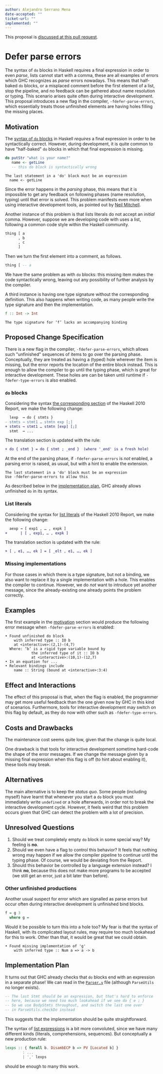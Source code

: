```yaml
---
author: Alejandro Serrano Mena
date-accepted: ""
ticket-url: ""
implemented: ""
---
```


This proposal is [discussed at this pull request](https://github.com/ghc-proposals/ghc-proposals/pull/333).

# Defer parse errors

The syntax of `do` blocks in Haskell requires a final expression in order to even *parse*, lists cannot start with a comma, these are all examples of errors which GHC recognizes as *parse* errors nowadays. This means that half-baked `do` blocks, or a misplaced comment before the first element of a list, stop the pipeline, and no feedback can be gathered about name resolution or typing. This scenario arises quite often during interactive development. This proposal introduces a new flag in the compiler, `-fdefer-parse-errors`, which essentially treats those unfinished elements are having holes filling the missing places.

## Motivation

The [syntax of `do` blocks](https://www.haskell.org/onlinereport/haskell2010/haskellch3.html#x8-470003.14) in Haskell *requires* a final expression in order to be syntactically correct. However, during development, it is quite common to have "half-baked" `do` blocks in which that final expression is missing.

```haskell
do putStr "what is your name?"
   name <- getLine
   -- this do block is syntactically wrong
```
```
The last statement in a 'do' block must be an expression
  name <- getLine
```

Since the error happens in the *parsing* phase, this means that it is impossible to get any feedback on following phases (name resolution, typing) until that error is solved. This problem manifests even more when using interactive development tools, as pointed out by [Neil Mitchell](https://neilmitchell.blogspot.com/2020/05/ghc-unproposals.html).

Another instance of this problem is that lists literals do not accept an *initial* comma. However, suppose we are developing code with uses a list, following a common code style within the Haskell community.

```haskell
thing [ a
      , b
      , c
      ]
```

Then we turn the first element into a comment, as follows.

```haskell
thing [ -- a
```

We have the same problem as with `do` blocks: this missing item makes the code syntactically wrong, leaving out any possibility of further analysis by the compiler.

A third instance is having one type signature without the corresponding definition. This also happens when writing code, as many people write the type signature and then the implementation.

```haskell
f :: Int -> Int
```
```
The type signature for ‘f’ lacks an accompanying binding
```

## Proposed Change Specification

There is a new flag in the compiler, `-fdefer-parse-errors`, which allows such "unfinished" sequences of items to go over the parsing phase. Conceptually, they are treated as having a (typed) hole wherever the item is missing, but the error reports the location of the entire block instead. This is enough to allow the compiler to go until the typing phase, which is great for interactive development. These holes are can be taken until runtime if `-fdefer-type-errors` is also enabled.

### `do` blocks

Considering the syntax [the corresponding section](https://www.haskell.org/onlinereport/haskell2010/haskellch3.html#x8-470003.14) of the Haskell 2010 Report, we make the following change:

```diff
  lexp  → do { stmts }
- stmts → stmt1 … stmtn exp [;]
+ stmts → stmt1 … stmtn [exp] [;]
  stmt  → ...
```

The translation section is updated with the rule:

```diff
+ do { stmt } = do { stmt ; _end }  (where '_end' is a fresh hole)
```

At the end of the parsing phase, if `-fdefer-parse-errors` is *not* enabled, a parsing error is raised, as usual, but with a hint to enable the extension.

```
The last statement in a 'do' block must be an expression
Use -fdefer-parse-errors to allow this
```

As described below in the [implementation plan](#implementation-plan), GHC already allows unfinished `do` in its syntax.

### List literals

Considering the syntax for [list literals](https://www.haskell.org/onlinereport/haskell2010/haskellch3.html#x8-340003.7) of the Haskell 2010 Report, we make the following change:

```diff
  aexp → [ exp1 , … , expk ]
+      | [ , exp1, … , expk ]
```

The translation section is updated with the rule:

```diff
+ [ , e1, …, ek ] = [ _elt , e1, …, ek ]
```

### Missing implementations

For those cases in which there is a type signature, but not a binding, we also want to replace it by a single implementation with a hole. This enables the compiler to continue. However, we do *not* want to introduce yet another message, since the already-existing one already points the problem correctly.

## Examples

The first example in the [motivation](#motivation) section would produce the following error message when `-fdefer-parse-errors` is enabled:

```
• Found unfinished do block
    with inferred type :: IO b
    at <interactive>:(2,1)-(4,7)
  Where: ‘b’ is a rigid type variable bound by
            the inferred type of it :: IO b
            at <interactive>:(10,1)-(12,7)
• In an equation for ...
• Relevant bindings include
    name :: String (bound at <interactive>:3:4)
```

## Effect and Interactions

The effect of this proposal is that, when the flag is enabled, the programmer may get more useful feedback than the one given now by GHC in this kind of scenarios. Furthermore, tools for interactive development may switch on this flag by default, as they do now with other such as `-fdefer-type-errors`.

## Costs and Drawbacks

The maintenance cost seems quite low, given that the change is quite local.

One drawback is that tools for interactive development sometime hard-code the shape of the error messages. If we change the message given by a missing final expression when this flag is off (to hint about enabling it), these tools may break.

## Alternatives

The main alternative is to keep the *status quo*. Some people (including myself) have learnt that whenever you start a `do` block you must immediately write `undefined` or a hole afterwards, in order not to break the interactive development cycle. However, it feels weird that this problem occurs given that GHC can detect the problem with a lot of precision.

## Unresolved Questions

1. Should we treat completely empty `do` block in some special way? My feeling is **no**.
2. Should we even have a flag to control this behavior? It feels that nothing wrong may happen if we allow the compiler pipeline to continue until the typing phase. Of course, we would be deviating from the Report.
3. Should this behavior be controlled by a language extension instead? I think **no**, because this does not make more programs to be accepted (we still get an error, just a bit later than before).

### Other unfinished productions

Another usual suspect for error which are signalled as parse errors but occur often during interactive development is unfinished bind blocks.

```haskell
f = g 3
  where g =
```

Would it be possible to turn this into a hole too? My fear is that the syntax of Haskell, with its complicated layout rules, may require too much lookahead for this to work. Other than that, it would be great that we could obtain.

```
• Found missing implementation of 'g'
    with inferred type :: Num a => a -> b
```

## Implementation Plan

It turns out that GHC already checks that `do` blocks end with an expression in a separate phase! We can read in the [`Parser.y`](https://gitlab.haskell.org/ghc/ghc/-/blob/master/compiler/GHC/Parser.y#L3265) file (although `ParseUtils` no longer exists).

```haskell
-- The last Stmt should be an expression, but that's hard to enforce
-- here, because we need too much lookahead if we see do { e ; }
-- So we use BodyStmts throughout, and switch the last one over
-- in ParseUtils.checkDo instead
```

This suggests that the implementation should be quite straightforward.

The syntax of [list expressions](https://gitlab.haskell.org/ghc/ghc/-/blob/master/compiler/GHC/Parser.y#L3024) is a bit more convoluted, since we have many different kinds (literals, comprehensions, sequences). But conceptually a new production rule:

```haskell
lexps :: { forall b. DisambECP b => PV [Located b] }
        : ...
        | ',' lexps
```

should be enough to many this work.